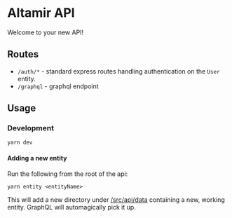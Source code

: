 # Altamir API

Welcome to your new API!

## Routes

- `/auth/*` - standard express routes handling authentication on the `User` entity.
- `/graphql` - graphql endpoint

## Usage

### Development

```cli
yarn dev
```

#### Adding a new entity

Run the following from the root of the api:

```cli
yarn entity <entityName>
```

This will add a new directory under [/src/api/data](./src/api/data/) containing a new, working entity. GraphQL will automagically pick it up.
